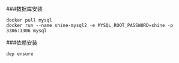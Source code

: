 ###数据库安装
```
docker pull mysql
docker run --name shine-mysql2 -e MYSQL_ROOT_PASSWORD=shine -p 3306:3306 mysql

```
###依赖安装
```
dep ensure
```